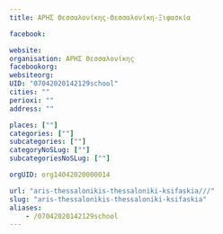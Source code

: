 ```yaml
---
title: ΑΡΗΣ Θεσσαλονίκης-Θεσσαλονίκη-Ξιφασκία

facebook:

website:
organisation: ΑΡΗΣ Θεσσαλονίκης
facebookorg:
websiteorg:
UID: "07042020142129school"
cities: ""
perioxi: ""
address: ""

places: [""]
categories: [""]
subcategories: [""]
categoryNoSLug: [""]
subcategoriesNoSLug: [""]

orgUID: org14042020000014

url: "aris-thessalonikis-thessaloniki-ksifaskia///"
slug: "aris-thessalonikis-thessaloniki-ksifaskia"
aliases:
    - /07042020142129school
---
```





